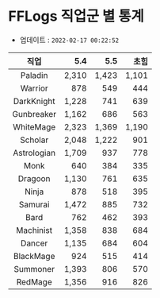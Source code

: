 # FFLogs 직업군 별 통계

- 업데이트 : `2022-02-17 00:22:52`

|직업|5.4|5.5|초힘|
|:-:|-:|-:|-:|
|Paladin|2,310|1,423|1,101|
|Warrior|878|549|444|
|DarkKnight|1,228|741|639|
|Gunbreaker|1,162|686|563|
|WhiteMage|2,323|1,369|1,190|
|Scholar|2,048|1,222|901|
|Astrologian|1,709|937|778|
|Monk|640|384|335|
|Dragoon|1,130|761|635|
|Ninja|878|518|395|
|Samurai|1,472|885|732|
|Bard|762|462|393|
|Machinist|1,358|838|684|
|Dancer|1,135|684|604|
|BlackMage|924|515|414|
|Summoner|1,393|806|570|
|RedMage|1,356|916|826|
